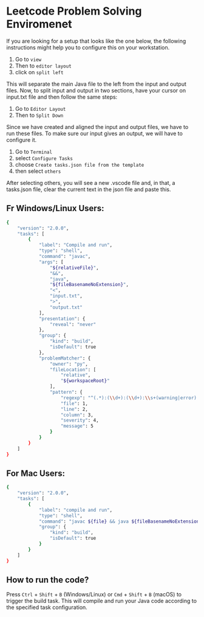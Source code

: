 # Leetcode Problem Solving Enviromenet
If you are looking for a setup that looks like the one below, the following instructions might help you to configure this on your workstation.

1. Go to `view`
1. Then to `editor layout`
1. click on `split left`

This will separate the main Java file to the left from the input and output files. Now, to split input and output in two sections, have your cursor on input.txt file and then follow the same steps:

1. Go to `Editor Layout`
1. Then to `Split Down`

Since we have created and aligned the input and output files, we have to run these files. To make sure our input gives an output, we will have to configure it. 
1. Go to `Terminal`
1. select `Configure Tasks`
1. choose `Create tasks.json file from the template`
1. then select `others`

After selecting others, you will see a new .vscode file and, in that, a tasks.json file, clear the current text in the json file and paste this.

## Fr Windows/Linux Users:

```bash
{
    "version": "2.0.0",
    "tasks": [
        {
            "label": "Compile and run",
            "type": "shell",
            "command": "javac",
            "args": [
                "${relativeFile}",
                "&&",
                "java",
                "${fileBasenameNoExtension}",
                "<",
                "input.txt",
                ">",
                "output.txt"
            ],
            "presentation": {
                "reveal": "never"
            },
            "group": {
                "kind": "build",
                "isDefault": true
            },
            "problemMatcher": {
                "owner": "py",
                "fileLocation": [
                    "relative",
                    "${workspaceRoot}"
                ],
                "pattern": {
                    "regexp": "^(.*):(\\d+):(\\d+):\\s+(warning|error):\\s+(.*)$",
                    "file": 1,
                    "line": 2,
                    "column": 3,
                    "severity": 4,
                    "message": 5
                }
            }
        }
    ]
}
```

## For Mac Users:

```bash
{
    "version": "2.0.0",
    "tasks": [
        {
            "label": "compile and run",
            "type": "shell",
            "command": "javac ${file} && java ${fileBasenameNoExtension} < input.txt > output.txt",
            "group": {
                "kind": "build",
                "isDefault": true
            }
        }
    ]
}
```

## How to run the code?

Press `Ctrl` + `Shift` + `B` (Windows/Linux) or `Cmd` + `Shift` + `B` (macOS) to trigger the build task. This will compile and run your Java code according to the specified task configuration.
